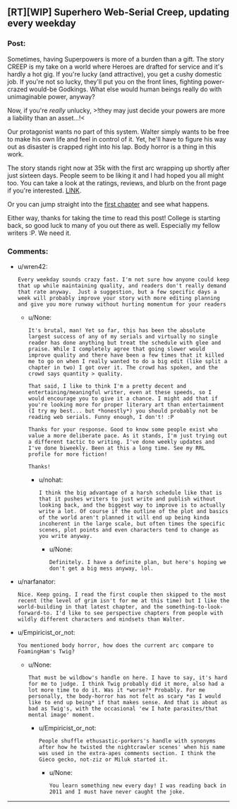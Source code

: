 ## [RT][WIP] Superhero Web-Serial Creep, updating every weekday

### Post:

Sometimes, having Superpowers is more of a burden than a gift. The story CREEP is my take on a world where Heroes are drafted for service and it's hardly a hot gig. If you're lucky (and attractive), you get a cushy domestic job. If you're not so lucky, they'll put you on the front lines, fighting power-crazed would-be Godkings. What else would human beings really do with unimaginable power, anyway?

Now, if you're *really* unlucky,  >!they may just decide your powers are more a liability than an asset...!< 

Our protagonist wants no part of this system. Walter simply wants to be free to make his own life and feel in control of it. Yet, he'll have to figure his way out as disaster is crapped right into his lap. Body horror is a thing in this work.

The story stands right now at 35k with the first arc wrapping up shortly after just sixteen days. People seem to be liking it and I had hoped you all might too. You can take a look at the ratings, reviews, and blurb on the front page if you're interested. [LINK](https://www.royalroad.com/fiction/29145/creep).

Or you can jump straight into the [first chapter](https://www.royalroad.com/fiction/29145/creep/chapter/438521/1-a-hero-wakes-up) and see what happens.

Either way, thanks for taking the time to read this post! College is starting back, so good luck to many of you out there as well. Especially my fellow writers :P. We need it.

### Comments:

- u/wren42:
  ```
  Every weekday sounds crazy fast. I'm not sure how anyone could keep that up while maintaining quality, and readers don't really demand that rate anyway.  Just a suggestion, but a few specific days a week will probably improve your story with more editing planning and give you more runway without hurting momentum for your readers
  ```

  - u/None:
    ```
    It's brutal, man! Yet so far, this has been the absolute largest success of any of my serials and virtually no single reader has done anything but treat the schedule with glee and praise. While I completely agree that going slower would improve quality and there have been a few times that it killed me to go on when I really wanted to do a big edit (like split a chapter in two) I got over it. The crowd has spoken, and the crowd says quantity > quality. 

    That said, I like to think I'm a pretty decent and entertaining/meaningful writer, even at these speeds, so I would encourage you to give it a chance. I might add that if you're looking more for proper literary art than entertainment (I try my best... but *honestly*) you should probably not be reading web serials. Funny enough, I don't! :P

    Thanks for your response. Good to know some people exist who value a more deliberate pace. As it stands, I'm just trying out a different tactic to writing. I've done weekly updates and I've done biweekly. Been at this a long time. See my RRL profile for more fiction!

    Thanks!
    ```

    - u/nohat:
      ```
      I think the big advantage of a harsh schedule like that is that it pushes writers to just write and publish without looking back, and the biggest way to improve is to actually write a lot. Of course if the outline of the plot and basics of the world aren't planned it will end up being kinda incoherent in the large scale, but often times the specific scenes, plot points and even characters tend to change as you write anyway.
      ```

      - u/None:
        ```
        Definitely. I have a definite plan, but here's hoping we don't get a big mess anyway, lol.
        ```

- u/narfanator:
  ```
  Nice. Keep going. I read the first couple then skipped to the most recent (the level of grim isn't for me at this time) but I like the world-building in that latest chapter, and the something-to-look-forward-to. I'd like to see perspective chapters from people with wildly different characters and mindsets than Walter.
  ```

- u/Empiricist_or_not:
  ```
  You mentioned body horror, how does the current arc compare to FoamingHam's Twig?
  ```

  - u/None:
    ```
    That must be wildbow's handle on here. I have to say, it's hard for me to judge. I think Twig probably did it more, also had a lot more time to do it. Was it *worse?* Probably. For me personally, the body-horror has not felt as scary *as I would like to end up being* if that makes sense. And that is about as bad as Twig's, with the occasional 'ew I hate parasites/that mental image' moment.
    ```

    - u/Empiricist_or_not:
      ```
      People shuffle ethusastic-porkers's handle with synonyms after how he twisted the nightcrawler scenes' when his name was used in the extra-apes comments section. I think the Gieco gecko, not-ziz or Miluk started it.
      ```

      - u/None:
        ```
        You learn something new every day! I was reading back in 2011 and I must have never caught the joke.
        ```

---

